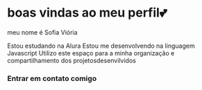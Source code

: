# boas vindas ao meu perfil💕

meu nome é Sofia Viória

Estou estudando na Alura
Estou me desenvolvendo na linguagem Javascript
Utilizo este espaço para a minha organização e compartilhamento dos projetosdesenvilvidos

### Entrar em contato comigo
